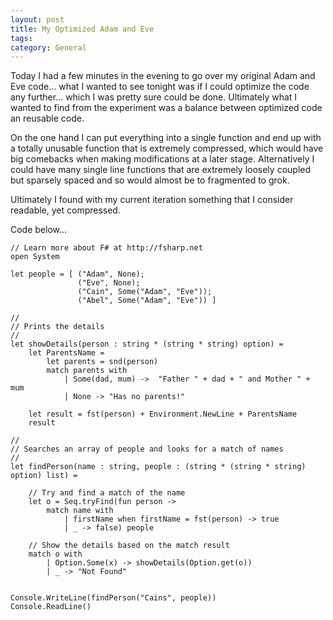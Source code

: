 ```yaml
---
layout: post
title: My Optimized Adam and Eve
tags: 
category: General
---
```

Today I had a few minutes in the evening to go over my original Adam and Eve code… what I wanted to see tonight was if I could optimize the code any further… which I was pretty sure could be done. Ultimately what I wanted to find from the experiment was a balance between optimized code an reusable code.

On the one hand I can put everything into a single function and end up with a totally unusable function that is extremely compressed, which would have big comebacks when making modifications at a later stage. Alternatively I could have many single line functions that are extremely loosely coupled but sparsely spaced and so would almost be to fragmented to grok.

Ultimately I found with my current iteration something that I consider readable, yet compressed.

Code below…

~~~
// Learn more about F# at http://fsharp.net
open System

let people = [ ("Adam", None);
               ("Eve", None);
               ("Cain", Some("Adam", "Eve"));
               ("Abel", Some("Adam", "Eve")) ]               

//
// Prints the details
//
let showDetails(person : string * (string * string) option) =             
    let ParentsName =
        let parents = snd(person)
        match parents with
            | Some(dad, mum) ->  "Father " + dad + " and Mother " + mum
            | None -> "Has no parents!"

    let result = fst(person) + Environment.NewLine + ParentsName
    result
            
//
// Searches an array of people and looks for a match of names
//
let findPerson(name : string, people : (string * (string * string) option) list) =        
    
    // Try and find a match of the name
    let o = Seq.tryFind(fun person -> 
        match name with
            | firstName when firstName = fst(person) -> true
            | _ -> false) people              
    
    // Show the details based on the match result
    match o with
        | Option.Some(x) -> showDetails(Option.get(o))        
        | _ -> "Not Found"

        
Console.WriteLine(findPerson("Cains", people))
Console.ReadLine()
~~~